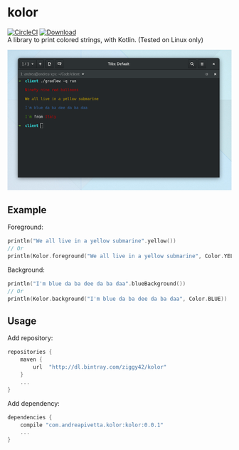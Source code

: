 # kolor
[![CircleCI](https://circleci.com/gh/ziggy42/kolor.svg?style=shield)](https://circleci.com/gh/ziggy42/kolor)
[![Download](https://api.bintray.com/packages/ziggy42/kolor/kolor/images/download.svg) ](https://bintray.com/ziggy42/kolor/kolor/_latestVersion)   
A library to print colored strings, with Kotlin.
(Tested on Linux only)

![Screenshot](screenshots/screenshot.png)

## Example
Foreground:
```kotlin
println("We all live in a yellow submarine".yellow())
// Or
println(Kolor.foreground("We all live in a yellow submarine", Color.YELLOW))
```

Background:
```kotlin
println("I'm blue da ba dee da ba daa".blueBackground())
// Or
println(Kolor.background("I'm blue da ba dee da ba daa", Color.BLUE))
```

## Usage
Add repository:
```groovy
repositories {
    maven {
        url  "http://dl.bintray.com/ziggy42/kolor"
    }
    ...
}
```

Add dependency:
```groovy
dependencies {
    compile "com.andreapivetta.kolor:kolor:0.0.1"
    ...
}
```